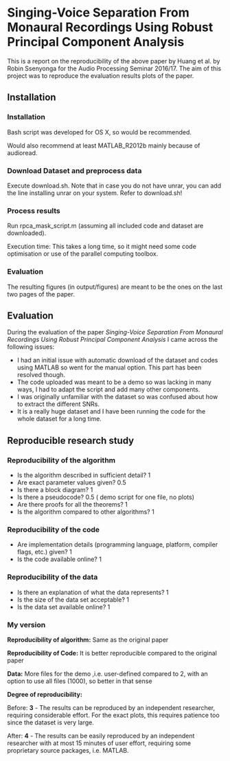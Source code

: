 # Singing-Voice Separation From Monaural Recordings Using Robust Principal Component Analysis 

This is a report on the reproducibility of the above paper by Huang et al. by Robin Ssenyonga for the Audio Processing Seminar 2016/17. The aim of this project was to reproduce the evaluation results plots of the paper.

## Installation

### Installation

Bash script was developed for OS X, so would be recommended.

Would also recommend at least MATLAB_R2012b mainly because of audioread.

### Download Dataset and preprocess data

Execute download.sh. Note that in case you do not have unrar, you can add the line installing unrar on your system. Refer to download.sh!

### Process results

Run rpca_mask_script.m (assuming all included code and dataset are downloaded). 

Execution time: This takes a long time, so it might need some code optimisation or use of the parallel computing toolbox.

### Evaluation

The resulting figures (in output/figures) are meant to be the ones on the last two pages of the paper.

## Evaluation

During the evaluation of the paper *Singing-Voice Separation From Monaural Recordings Using Robust Principal Component Analysis* I came across the following issues:
- I had an initial issue with automatic download of the dataset and codes using MATLAB so went for the manual option. This part has been resolved though.
- The code uploaded was meant to be a demo so was lacking in many ways, I had to adapt the script and add many other components.
- I was originally unfamiliar with the dataset so was confused about how to extract the different SNRs.
- It is a really huge dataset and I have been running the code for the whole dataset for a long time.

## Reproducible research study

### Reproducibility of the algorithm
- Is the algorithm described in sufficient detail? 1
- Are exact parameter values given? 0.5
- Is there a block diagram? 1
- Is there a pseudocode? 0.5 ( demo script for one file, no plots)
- Are there proofs for all the theorems? 1
- Is the algorithm compared to other algorithms? 1


### Reproducibility of the code
- Are implementation details (programming language, platform, compiler flags, etc.) given? 1
- Is the code available online? 1

### Reproducibility of the data
- Is there an explanation of what the data represents? 1
- Is the size of the data set acceptable? 1
- Is the data set available online? 1


### My version
**Reproducibility of algorithm:** Same as the original paper

**Reproducibility of Code:** It is better reproducible compared to the original paper

**Data:** More files for the demo ,i.e. user-defined compared to 2, with an option to use all files (1000), so better in that sense

**Degree of reproducibility:**

Before: **3** - The results can be reproduced by an independent researcher, requiring considerable effort. For the exact plots, this requires patience too since the dataset is very large.

After: **4** - The results can be easily reproduced by an independent researcher with at most 15 minutes of user effort, requiring some proprietary source packages, i.e. MATLAB.
